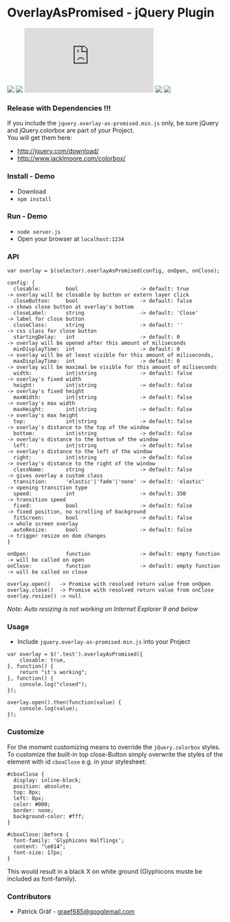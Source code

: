 # OverlayAsPromised - jQuery Plugin

![](https://img.shields.io/npm/v/overlay-as-promised.svg)
![](https://img.shields.io/npm/l/overlay-as-promised.svg)
![](https://img.shields.io/github/size/graef685/OverlayAsPromised/jquery.overlay-as-promised.min.js)
![](https://img.shields.io/github/commits-since/graef685/OverlayAsPromised/0.1.0/master)
![](https://img.shields.io/npm/dt/overlay-as-promised.svg)

	

### Release with Dependencies !!!
If you include the ```jquery.overlay-as-promised.min.js``` only, be sure jQuery and jQuery.colorbox are part of your Project.  
You will get them here:  
*  http://jquery.com/download/ 
*  http://www.jacklmoore.com/colorbox/

### Install - Demo

* Download
* ``` npm install ``` 


### Run - Demo

* ``` node server.js ```
* Open your browser at ```localhost:1234 ```

### API
```
var overlay = $(selector).overlayAsPromised(config, onOpen, onClose);
```
``` 
config: {
  closable:        bool                    -> default: true           -> overlay will be closable by button or extern layer click
  closeButton:     bool                    -> default: false          -> shows close button at overlay's bottom
  closeLabel:      string                  -> default: 'Close'         -> label for close button
  closeClass:      string                  -> default: ''              -> css class for close button
  startingDelay:   int                     -> default: 0              -> overlay will be opened after this amount of miliseconds
  minDisplayTime:  int                     -> default: 0              -> overlay will be at least visible for this amount of miliseconds,
  maxDisplayTime:  int                     -> default: 0              -> overlay will be maximal be visible for this amount of miliseconds
  width:           int|string              -> default: false          -> overlay's fixed width
  height:          int|string              -> default: false          -> overlay's fixed height
  maxWidth:        int|string              -> default: false          -> overlay's max width
  maxHeight:       int|string              -> default: false          -> overlay's max height
  top:             int|string              -> default: false          -> overlay's distance to the top of the window
  bottom:          int|string              -> default: false          -> overlay's distance to the bottom of the window
  left:            int|string              -> default: false          -> overlay's distance to the left of the window
  right:           int|string              -> default: false          -> overlay's distance to the right of the window
  className:       string                  -> default: false          -> gives overlay a custom class
  transition:      'elastic'|'fade'|'none' -> default: 'elastic'      -> opening transition type
  speed:           int                     -> default: 350            -> transition speed
  fixed:           bool                    -> default: false          -> fixed position, no scrolling of background
  fitScreen:       bool                    -> default: false          -> whole screen overlay
  autoResize:      bool                    -> default: false          -> trigger resize on dom changes
}

onOpen:            function                -> default: empty function -> will be called on open
onClose:           function                -> default: empty function -> will be called on close
```
```
overlay.open()   -> Promise with resolved return value from onOpen
overlay.close()  -> Promise with resolved return value from onClose
overlay.resize() -> null
```

*Note: Auto resizing is not working on Internet Explorer 9 and below*

### Usage

* Include ```jquery.overlay-as-promised.min.js``` into your Project

``` 
var overlay = $('.test').overlayAsPromised({
    closable: true,
}, function() {
    return "it's working";
}, function() {
    console.log("closed");
});

overlay.open().then(function(value) {
    console.log(value);
});
```

### Customize

For the moment customizing means to override the ```jQuery.colorbox``` styles.  
To customize the built-in top close-Button simply overwrite the styles of the element with id ``` cboxClose ``` e.g. in your stylesheet:

```c2hs
#cboxClose {
  display: inline-block;
  position: absolute;
  top: 0px;
  left: 0px;
  color: #000;
  border: none;
  background-color: #fff;
}

#cboxClose::before {
  font-family: 'Glyphicons Halflings';
  content: "\e014";
  font-size: 17px;
}
```

This would result in a black X on white ground (Glyphicons muste be included as font-family).

### Contributors

* Patrick Gräf - graef685@googlemail.com
